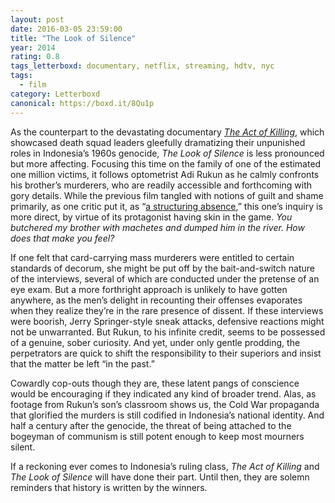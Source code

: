 ```yaml
---
layout: post 
date: 2016-03-05 23:59:00
title: "The Look of Silence"
year: 2014
rating: 0.8
tags_letterboxd: documentary, netflix, streaming, hdtv, nyc
tags:
  - film
category: Letterboxd
canonical: https://boxd.it/8Qu1p
---
```


As the counterpart to the devastating documentary [<cite>The Act of Killing](http://letterboxd.com/robweychert/film/the-act-of-killing/), which showcased death squad leaders gleefully dramatizing their unpunished roles in Indonesia’s 1960s genocide, <cite>The Look of Silence</cite> is less pronounced but more affecting. Focusing this time on the family of one of the estimated one million victims, it follows optometrist Adi Rukun as he calmly confronts his brother’s murderers, who are readily accessible and forthcoming with gory details. While the previous film tangled with notions of guilt and shame primarily, as one critic put it, as “[a structuring absence](http://cinema-scope.com/cinema-scope-magazine/24-find-me-guilty-joshua-oppenheimers-the-act-of-killing/),” this one’s inquiry is more direct, by virtue of its protagonist having skin in the game. *You butchered my brother with machetes and dumped him in the river. How does that make you feel?*

If one felt that card-carrying mass murderers were entitled to certain standards of decorum, she might be put off by the bait-and-switch nature of the interviews, several of which are conducted under the pretense of an eye exam. But a more forthright approach is unlikely to have gotten anywhere, as the men’s delight in recounting their offenses evaporates when they realize they’re in the rare presence of dissent. If these interviews were boorish, Jerry Springer-style sneak attacks, defensive reactions might not be unwarranted. But Rukun, to his infinite credit, seems to be possessed of a genuine, sober curiosity. And yet, under only gentle prodding, the perpetrators are quick to shift the responsibility to their superiors and insist that the matter be left “in the past.”

Cowardly cop-outs though they are, these latent pangs of conscience would be encouraging if they indicated any kind of broader trend. Alas, as footage from Rukun’s son’s classroom shows us, the Cold War propaganda that glorified the murders is still codified in Indonesia’s national identity. And half a century after the genocide, the threat of being attached to the bogeyman of communism is still potent enough to keep most mourners silent.

If a reckoning ever comes to Indonesia’s ruling class, <cite>The Act of Killing</cite> and <cite>The Look of Silence</cite> will have done their part. Until then, they are solemn reminders that history is written by the winners.